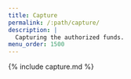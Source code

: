 ```yaml
---
title: Capture
permalink: /:path/capture/
description: |
  Capturing the authorized funds.
menu_order: 1500
---
```


{% include capture.md %}
